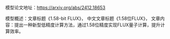 模型论文地址：https://arxiv.org/abs/2412.18653

模型概述：文章标题《1.58-bit FLUX》，
中文文章标题《1.58位FLUX》，
文章内容：提出一种新型低精度计算方法，通过1.58位精度实现FLUX量子计算，提升计算效率。
